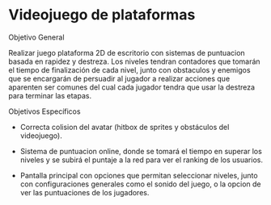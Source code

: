 # Videojuego de plataformas
 
Objetivo General


Realizar juego plataforma 2D de escritorio con sistemas de puntuacion basada en rapidez y destreza.
Los niveles tendran contadores que tomarán el tiempo de finalización de cada nivel, junto con obstaculos y enemigos que se encargarán de persuadir al jugador a realizar acciones que aparenten ser comunes del cual cada jugador tendra que usar la destreza para terminar las etapas.


Objetivos Específicos


- Correcta colision del avatar (hitbox de sprites y obstáculos del videojuego).

- Sistema de puntuacion online, donde se tomará el tiempo en superar los niveles y se subirá el puntaje a la red para ver el ranking de los usuarios.

- Pantalla principal con opciones que permitan seleccionar niveles, junto con configuraciones generales como el sonido del juego, o la opcion de ver las puntuaciones de   los jugadores.
